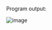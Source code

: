 Program output:

![image](https://user-images.githubusercontent.com/72355871/104435128-074da200-55b2-11eb-8427-719c07172747.png)
